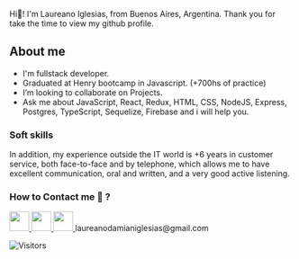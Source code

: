 Hi👋! I'm Laureano Iglesias, from Buenos Aires, Argentina.
Thank you for take the time to view my github profile.

## About me
- I'm fullstack developer.
- Graduated at Henry bootcamp in Javascript. (+700hs of practice)
-  I’m looking to collaborate on Projects.
- Ask me about JavaScript, React, Redux, HTML, CSS, NodeJS, Express, Postgres, TypeScript, Sequelize, Firebase and i will help you.

### Soft skills
In addition, my experience outside the IT world is +6 years in customer service, both face-to-face and by telephone, which allows me to have excellent communication, oral and written, and a very good active listening. 

### How to Contact me 💬 ?

<a href="https://www.linkedin.com/in/laureano-iglesias/">
<img  src="https://cdn-icons-png.flaticon.com/512/3536/3536569.png" width="35"/>
</a> 
<a href="https://twitter.com/ldIglesias">
<img  src="https://cdn-icons-png.flaticon.com/128/25/25347.png" width="35"/>
</a> 
<a href="mailto:laureanodamianiglesias@gmail.com?Subject=I%20wanna%20contact%20you.">
<img src="https://cdn-icons-png.flaticon.com/128/60/60543.png" width="35">
</a>
laureanodamianiglesias@gmail.com

![Visitors](https://api.visitorbadge.io/api/visitors?path=https%3A%2F%2Fgithub.com%2Fmrchurches&label=Visitors&labelColor=%23697689&countColor=%23555555)
